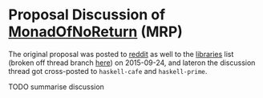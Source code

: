 # Proposal Discussion of [MonadOfNoReturn](proposal/monad-of-no-return) (MRP)


The original proposal was posted to [ reddit](https://www.reddit.com/r/haskell/comments/3mb8lb/monad_of_no_return_proposal_mrp/) as well to the [ libraries](http://thread.gmane.org/gmane.comp.lang.haskell.libraries/25274) list  (broken off thread branch [ here](http://thread.gmane.org/gmane.comp.lang.haskell.libraries/25380)) on 2015-09-24, and lateron the discussion thread got cross-posted to `haskell-cafe` and `haskell-prime`.

TODO summarise discussion
